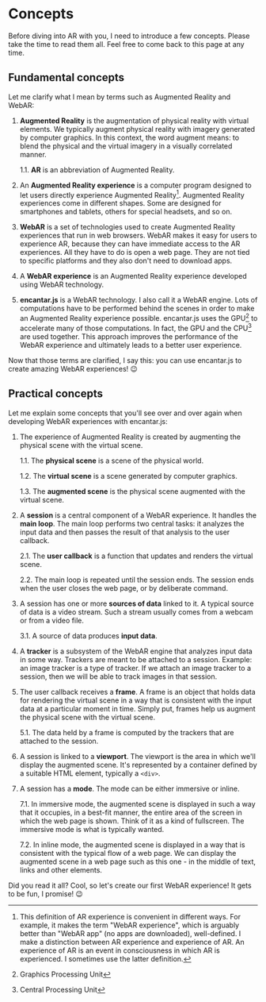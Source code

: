 # Concepts

Before diving into AR with you, I need to introduce a few concepts. Please take the time to read them all. Feel free to come back to this page at any time.

## Fundamental concepts

Let me clarify what I mean by terms such as Augmented Reality and WebAR:

1. **Augmented Reality** is the augmentation of physical reality with virtual elements. We typically augment physical reality with imagery generated by computer graphics. In this context, the word augment means: to blend the physical and the virtual imagery in a visually correlated manner.

    1.1. **AR** is an abbreviation of Augmented Reality.

2. An **Augmented Reality experience** is a computer program designed to let users directly experience Augmented Reality[^1]. Augmented Reality experiences come in different shapes. Some are designed for smartphones and tablets, others for special headsets, and so on.

3. **WebAR** is a set of technologies used to create Augmented Reality experiences that run in web browsers. WebAR makes it easy for users to experience AR, because they can have immediate access to the AR experiences. All they have to do is open a web page. They are not tied to specific platforms and they also don't need to download apps.

4. A **WebAR experience** is an Augmented Reality experience developed using WebAR technology.

5. **encantar.js** is a WebAR technology. I also call it a WebAR engine. Lots of computations have to be performed behind the scenes in order to make an Augmented Reality experience possible. encantar.js uses the GPU[^2] to accelerate many of those computations. In fact, the GPU and the CPU[^3] are used together. This approach improves the performance of the WebAR experience and ultimately leads to a better user experience.

Now that those terms are clarified, I say this: you can use encantar.js to create amazing WebAR experiences! :wink:

[^1]: This definition of AR experience is convenient in different ways. For example, it makes the term "WebAR experience", which is arguably better than "WebAR app" (no apps are downloaded), well-defined. I make a distinction between AR experience and experience of AR. An experience of AR is an event in consciousness in which AR is experienced. I sometimes use the latter definition.
[^2]: Graphics Processing Unit
[^3]: Central Processing Unit

## Practical concepts

Let me explain some concepts that you'll see over and over again when developing WebAR experiences with encantar.js:

1. The experience of Augmented Reality is created by augmenting the physical scene with the virtual scene.

    1.1. The **physical scene** is a scene of the physical world.

    1.2. The **virtual scene** is a scene generated by computer graphics.

    1.3. The **augmented scene** is the physical scene augmented with the virtual scene.

2. A **session** is a central component of a WebAR experience. It handles the **main loop**. The main loop performs two central tasks: it analyzes the input data and then passes the result of that analysis to the user callback.

    2.1. The **user callback** is a function that updates and renders the virtual scene.
    
    2.2. The main loop is repeated until the session ends. The session ends when the user closes the web page, or by deliberate command.

3. A session has one or more **sources of data** linked to it. A typical source of data is a video stream. Such a stream usually comes from a webcam or from a video file.

    3.1. A source of data produces **input data**.

4. A **tracker** is a subsystem of the WebAR engine that analyzes input data in some way. Trackers are meant to be attached to a session. Example: an image tracker is a type of tracker. If we attach an image tracker to a session, then we will be able to track images in that session.

5. The user callback receives a **frame**. A frame is an object that holds data for rendering the virtual scene in a way that is consistent with the input data at a particular moment in time. Simply put, frames help us augment the physical scene with the virtual scene.

    5.1. The data held by a frame is computed by the trackers that are attached to the session.

6. A session is linked to a **viewport**. The viewport is the area in which we'll display the augmented scene. It's represented by a container defined by a suitable HTML element, typically a `<div>`.

7. A session has a **mode**. The mode can be either immersive or inline.

    7.1. In immersive mode, the augmented scene is displayed in such a way that it occupies, in a best-fit manner, the entire area of the screen in which the web page is shown. Think of it as a kind of fullscreen. The immersive mode is what is typically wanted.
    
    7.2. In inline mode, the augmented scene is displayed in a way that is consistent with the typical flow of a web page. We can display the augmented scene in a web page such as this one - in the middle of text, links and other elements.

Did you read it all? Cool, so let's create our first WebAR experience! It gets to be fun, I promise! :wink: